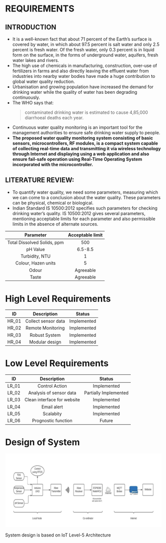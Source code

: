 # REQUIREMENTS 

## INTRODUCTION

  * It is a well-known fact that about 71 percent of the Earth’s surface is covered by water, in which about 97.5 percent is salt water and only 2.5 percent is fresh water. Of the fresh water, only 0.3 percent is in liquid form on the surface, in the forms of underground water, aquifers, fresh water lakes and rivers. 
  * The high use of chemicals in manufacturing, construction, over-use of fertilizers in farms and also directly leaving the effluent water from industries into nearby water bodies have made a huge contribution to global water quality reduction.
  * Urbanisation and growing population have increased the demand for drinking water while the quality of water has been degrading continuously.
  * The WHO says that:
       > contaminated drinking water is estimated to cause 4,85,000 diarrhoeal deaths each year.
  * Continuous water quality monitoring is an important tool for the management authorities to ensure safe drinking water supply to people. 
  * **The proposed water quality monitoring system consisting of basic sensors, microcontrollers, RF modules, is a compact system capable of collecting real-time data and transmitting it via wireless technology through Internet and displaying using a web application and also ensure fail-safe operation using Real-Time Operating System incorporated with the microcontroller.**

## LITERATURE REVIEW:
   * To quantify water quality, we need some parameters, measuring which we can come to a conclusion about the water quality. These parameters can be physical, chemical or biological. 
   * Indian Standard IS 10500:2012 specifies such parameters for checking drinking water’s quality. IS 10500:2012 gives several parameters, mentioning acceptable limits for each parameter and also permissible limits in the absence of alternate sources.
    
  |Parameter|Acceptable limit| 
  |:--:|:--:|
  |Total Dissolved Solids, ppm|500|
  |pH Value|6.5-8.5|
  |Turbidity, NTU|1|
  |Colour, Hazen units|5|
  |Odour| Agreeable|
  |Taste|Agreeable|

# High Level Requirements

|ID|Description|Status|
|:--:|:--:|:--:|
|HR_01|Collect sensor data|Implemented|
|HR_02|Remote Monitoring| Implemented|
|HR_03|Robust System|Implemented|
|HR_04|Modular design|Implemented|


# Low Level Requirements

|ID|Description|Status|
|:--:|:--:|:--:|
|LR_01|Control Action|Implemented|
|LR_02|Analysis of sensor data|Partially Implemented|
|LR_03|Clean interface for website|Implemented|
|LR_04|Email alert|Implemented|
|LR_05|Scalabity|Implemented|
|LR_06|Prognostic function|Future|

# Design of System
![System Design](https://github.com/Vigneshwar73/LTTS_270403_MiniProject/blob/main/1_Requirements/System%20design.jpg)

System design is based on IoT Level-5 Architecture 

